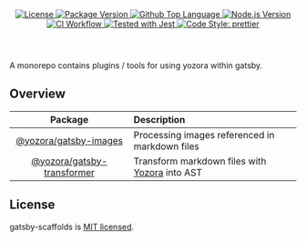 <header>
  <div align="center">
    <a href="#license">
      <img
        alt="License"
        src="https://img.shields.io/github/license/yozorajs/gatsby-scaffolds"
      />
    </a>
    <a href="https://github.com/yozorajs/gatsby-scaffolds/tags">
      <img
        alt="Package Version"
        src="https://img.shields.io/github/v/tag/yozorajs/gatsby-scaffolds?include_prereleases&sort=semver"
      />
    </a>
    <a href="https://github.com/yozorajs/gatsby-scaffolds/search?l=typescript">
      <img
        alt="Github Top Language"
        src="https://img.shields.io/github/languages/top/yozorajs/gatsby-scaffolds"
      />
    </a>
    <a href="https://github.com/nodejs/node">
      <img
        alt="Node.js Version"
        src="https://img.shields.io/node/v/@guanghechen/gatsby-plugin-stylus"
      />
    </a>
    <a href="https://github.com/yozorajs/gatsby-scaffolds/actions/workflows/ci.yml">
      <img
        alt="CI Workflow"
        src="https://github.com/yozorajs/gatsby-scaffolds/workflows/Build/badge.svg?branch=main"
      />
    </a>
    <a href="https://github.com/facebook/jest">
      <img
        alt="Tested with Jest"
        src="https://img.shields.io/badge/tested_with-jest-9c465e.svg"
      />
    </a>
    <a href="https://github.com/prettier/prettier">
      <img
        alt="Code Style: prettier"
        src="https://img.shields.io/badge/code_style-prettier-ff69b4.svg?style=flat-square"
      />
    </a>
  </div>
</header>


A monorepo contains plugins / tools for using yozora within gatsby.

## Overview

Package                       | Description
:----------------------------:|:--------------------------
[@yozora/gatsby-images]       | Processing images referenced in markdown files
[@yozora/gatsby-transformer]  | Transform markdown files with [Yozora][yozora-repo] into AST

## License

gatsby-scaffolds is [MIT licensed](https://github.com/yozorajs/gatsby-scaffolds/blob/main/LICENSE).


[homepage]: https://github.com/yozorajs/gatsby-scaffolds
[yozora-repo]: https://github.com/yozorajs/yozora
[gatsby]: https://github.com/gatsbyjs/gatsby
[@yozora/gatsby-images]: ./packages/gatsby-images
[@yozora/gatsby-transformer]: ./packages/gatsby-transformer
